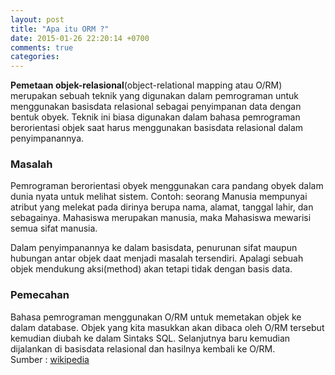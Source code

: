 ```yaml
---
layout: post
title: "Apa itu ORM ?"
date: 2015-01-26 22:20:14 +0700
comments: true
categories: 
---
```


**Pemetaan objek-relasional**(object-relational mapping atau O/RM) merupakan sebuah teknik yang digunakan dalam pemrograman untuk menggunakan basisdata relasional sebagai penyimpanan data dengan bentuk obyek. Teknik ini biasa digunakan dalam bahasa pemrograman berorientasi objek saat harus menggunakan basisdata relasional dalam penyimpanannya.

### Masalah
Pemrograman berorientasi obyek menggunakan cara pandang obyek dalam dunia nyata untuk melihat sistem. Contoh: seorang Manusia mempunyai atribut yang melekat pada dirinya berupa nama, alamat, tanggal lahir, dan sebagainya. Mahasiswa merupakan manusia, maka Mahasiswa mewarisi semua sifat manusia.

Dalam penyimpanannya ke dalam basisdata, penurunan sifat maupun hubungan antar objek daat menjadi masalah tersendiri. Apalagi sebuah objek mendukung aksi(method) akan tetapi tidak dengan basis data.

### Pemecahan
Bahasa pemrograman menggunakan O/RM untuk memetakan objek ke dalam database. Objek yang kita masukkan akan dibaca oleh O/RM tersebut kemudian diubah ke dalam Sintaks SQL. Selanjutnya baru kemudian dijalankan di basisdata relasional dan hasilnya kembali ke O/RM.
<br>
Sumber : [wikipedia](http://id.wikipedia.org/wiki/Pemetaan_objek-relasional)